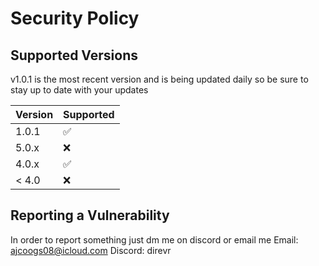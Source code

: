# Security Policy

## Supported Versions

v1.0.1 is the most recent version and is being updated daily so be sure to stay up to date with your updates

| Version | Supported          |
| ------- | ------------------ |
| 1.0.1   | :white_check_mark: |
| 5.0.x   | :x:                |
| 4.0.x   | :white_check_mark: |
| < 4.0   | :x:                |

## Reporting a Vulnerability

In order to report something just dm me on discord or email me
Email: ajcoogs08@icloud.com
Discord: direvr
